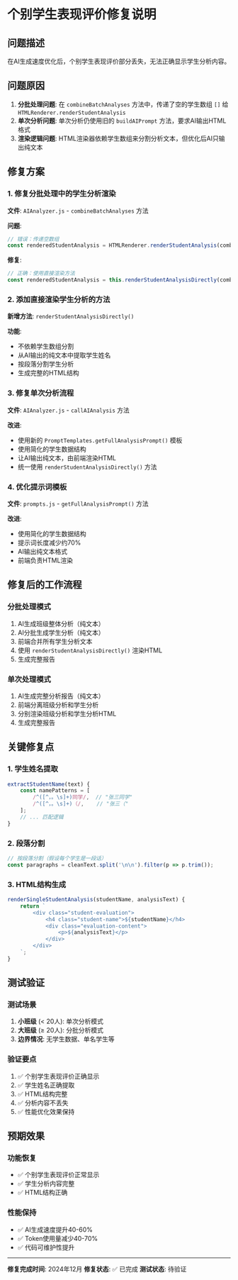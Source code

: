 # 个别学生表现评价修复说明

## 问题描述
在AI生成速度优化后，个别学生表现评价部分丢失，无法正确显示学生分析内容。

## 问题原因
1. **分批处理问题**: 在 `combineBatchAnalyses` 方法中，传递了空的学生数组 `[]` 给 `HTMLRenderer.renderStudentAnalysis`
2. **单次分析问题**: 单次分析仍使用旧的 `buildAIPrompt` 方法，要求AI输出HTML格式
3. **渲染逻辑问题**: HTML渲染器依赖学生数组来分割分析文本，但优化后AI只输出纯文本

## 修复方案

### 1. 修复分批处理中的学生分析渲染
**文件**: `AIAnalyzer.js` - `combineBatchAnalyses` 方法

**问题**: 
```javascript
// 错误：传递空数组
const renderedStudentAnalysis = HTMLRenderer.renderStudentAnalysis(combinedStudentAnalysis, []);
```

**修复**:
```javascript
// 正确：使用直接渲染方法
const renderedStudentAnalysis = this.renderStudentAnalysisDirectly(combinedStudentAnalysis);
```

### 2. 添加直接渲染学生分析的方法
**新增方法**: `renderStudentAnalysisDirectly()`

**功能**:
- 不依赖学生数组分割
- 从AI输出的纯文本中提取学生姓名
- 按段落分割学生分析
- 生成完整的HTML结构

### 3. 修复单次分析流程
**文件**: `AIAnalyzer.js` - `callAIAnalysis` 方法

**改进**:
- 使用新的 `PromptTemplates.getFullAnalysisPrompt()` 模板
- 使用简化的学生数据结构
- 让AI输出纯文本，由前端渲染HTML
- 统一使用 `renderStudentAnalysisDirectly()` 方法

### 4. 优化提示词模板
**文件**: `prompts.js` - `getFullAnalysisPrompt()` 方法

**改进**:
- 使用简化的学生数据结构
- 提示词长度减少约70%
- AI输出纯文本格式
- 前端负责HTML渲染

## 修复后的工作流程

### 分批处理模式
1. AI生成班级整体分析（纯文本）
2. AI分批生成学生分析（纯文本）
3. 前端合并所有学生分析文本
4. 使用 `renderStudentAnalysisDirectly()` 渲染HTML
5. 生成完整报告

### 单次处理模式
1. AI生成完整分析报告（纯文本）
2. 前端分离班级分析和学生分析
3. 分别渲染班级分析和学生分析HTML
4. 生成完整报告

## 关键修复点

### 1. 学生姓名提取
```javascript
extractStudentName(text) {
    const namePatterns = [
        /^([^，。\s]+)同学/,  // "张三同学"
        /^([^，。\s]+)（/,    // "张三（"
    ];
    // ... 匹配逻辑
}
```

### 2. 段落分割
```javascript
// 按段落分割（假设每个学生是一段话）
const paragraphs = cleanText.split('\n\n').filter(p => p.trim());
```

### 3. HTML结构生成
```javascript
renderSingleStudentAnalysis(studentName, analysisText) {
    return `
        <div class="student-evaluation">
            <h4 class="student-name">${studentName}</h4>
            <div class="evaluation-content">
                <p>${analysisText}</p>
            </div>
        </div>
    `;
}
```

## 测试验证

### 测试场景
1. **小班级** (< 20人): 单次分析模式
2. **大班级** (≥ 20人): 分批分析模式
3. **边界情况**: 无学生数据、单名学生等

### 验证要点
1. ✅ 个别学生表现评价正确显示
2. ✅ 学生姓名正确提取
3. ✅ HTML结构完整
4. ✅ 分析内容不丢失
5. ✅ 性能优化效果保持

## 预期效果

### 功能恢复
- ✅ 个别学生表现评价正常显示
- ✅ 学生分析内容完整
- ✅ HTML结构正确

### 性能保持
- ✅ AI生成速度提升40-60%
- ✅ Token使用量减少40-70%
- ✅ 代码可维护性提升

---

**修复完成时间**: 2024年12月
**修复状态**: ✅ 已完成
**测试状态**: 待验证
